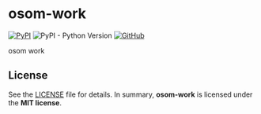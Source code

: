 # osom-work

[![PyPI](https://img.shields.io/pypi/v/osom-work?style=flat-square)](https://pypi.org/project/osom-work/)
![PyPI - Python Version](https://img.shields.io/pypi/pyversions/osom-work?style=flat-square)
[![GitHub](https://img.shields.io/github/license/osom8979/osom-work?style=flat-square)](https://github.com/osom8979/osom-work/)

osom work

## License

See the [LICENSE](./LICENSE) file for details. In summary,
**osom-work** is licensed under the **MIT license**.
